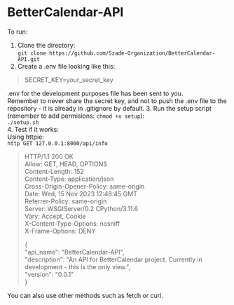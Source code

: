 # BetterCalendar-API  
  
To run:  
1. Clone the directory:  
`git clone https://github.com/Szade-Organization/BetterCalendar-API.git`  
3. Create a .env file looking like this:  
> SECRET_KEY=your_secret_key

.env for the development purposes file has been sent to you.  
Remember to never share the secret key, and not to push the .env file to the repository - it is already in .gitignore by default.
3. Run the setup script (remember to add permisions: `chmod +x setup`):  
`./setup.sh`  
4. Test if it works:  
Using httpie:  
`http GET 127.0.0.1:8000/api/info`  
> HTTP/1.1 200 OK  
> Allow: GET, HEAD, OPTIONS  
> Content-Length: 152  
> Content-Type: application/json  
> Cross-Origin-Opener-Policy: same-origin    
> Date: Wed, 15 Nov 2023 12:48:45 GMT  
> Referrer-Policy: same-origin  
> Server: WSGIServer/0.2 CPython/3.11.6  
> Vary: Accept, Cookie  
> X-Content-Type-Options: nosniff  
> X-Frame-Options: DENY  
>   
> {  
>     "api_name": "BetterCalendar-API",  
>     "description": "An API for BetterCalendar project. Currently in development - this is the only view.",  
>     "version": "0.0.1"  
> }   
  
  You can also use other methods such as fetch or curl.
